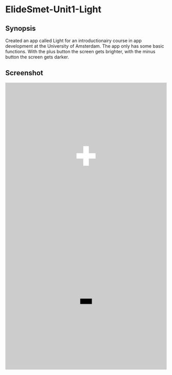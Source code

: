 # ElideSmet-Unit1-Light

## Synopsis
Created an app called Light for an introductionairy course in app development at the University of Amsterdam. The app only has some basic functions. With the plus button the screen gets brighter, with the minus button the screen gets darker.

## Screenshot
![](screenshot.jpg)
